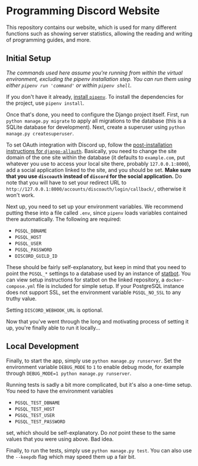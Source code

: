 # Programming Discord Website
This repository contains our website, which is used for
many different functions such as showing server statistics,
allowing the reading and writing of programming guides, and more.


## Initial Setup
*The commands used here assume you're running from within the virtual
environment, excluding the pipenv installation step. You can run them
using either `pipenv run 'command'` or within `pipenv shell`.*


If you don't have it already, [install `pipenv`](https://docs.pipenv.org/#install-pipenv-today).
To install the dependencies for the project, use `pipenv install`.

Once that's done, you need to configure the Django
project itself. First, run `python manage.py migrate`
to apply all migrations to the database (this is a 
SQLite database for development). Next, create a
superuser using `python manage.py createsuperuser`.

To set OAuth integration with Discord up, follow
the [post-installation instructions for `django-allauth`](https://django-allauth.readthedocs.io/en/latest/installation.html#post-installation).
Basically, you need to change the site domain of the one site
within the database (it defaults to `example.com`, put whatever you use
to access your local site there, probably `127.0.0.1:8000`),
add a social application linked to the site, and you should be set.
**Make sure that you use `discoauth` instead of `discord` for the social application.**
Do note that you will have to set your redirect URL
to `http://127.0.0.1:8000/accounts/discoauth/login/callback/`, otherwise it won't work.

Next up, you need to set up your environment variables.
We recommend putting these into a file called `.env`,
since `pipenv` loads variables contained there automatically.
The following are required:
- `PGSQL_DBNAME`
- `PGSQL_HOST`
- `PGSQL_USER`
- `PGSQL_PASSWORD`
- `DISCORD_GUILD_ID`

These should be fairly self-explanatory, but keep in mind that
you need to point the `PGSQL_*` settings to a database used by
an instance of [statbot](https://github.com/strinking/statbot).
You can view setup instructions for statbot on the linked repository,
a `docker-compose.yml` file is included for simple setup.
If your PostgreSQL instance does not support SSL, set the
environment variable `PGSQL_NO_SSL` to any truthy value.

Setting `DISCORD_WEBHOOK_URL` is optional.

Now that you've went through the long and motivating process of setting
it up, you're finally able to run it locally...

## Local Development
Finally, to start the app, simply use `python manage.py runserver`.
Set the environment variable `DEBUG_MODE` to `1` to enable debug mode,
for example through `DEBUG_MODE=1 python manage.py runserver`.

Running tests is sadly a bit more complicated, but it's also a one-time setup.
You need to have the environment variables 
- `PGSQL_TEST_DBNAME`
- `PGSQL_TEST_HOST`
- `PGSQL_TEST_USER`
- `PGSQL_TEST_PASSWORD`

set, which should be self-explanatory. Do *not* point these to the
same values that you were using above. Bad idea.

Finally, to run the tests, simply use `python manage.py test`.
You can also use the `--keepdb` flag which may speed them up a fair bit.
